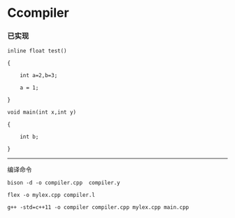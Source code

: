 # Ccompiler

### 已实现
 
```
inline float test()

{

	int a=2,b=3;

	a = 1;

}

void main(int x,int y)

{

	int b;

}
```
---

编译命令

`bison -d -o compiler.cpp  compiler.y`

`flex -o mylex.cpp compiler.l`

`g++ -std=c++11 -o compiler compiler.cpp mylex.cpp main.cpp`
